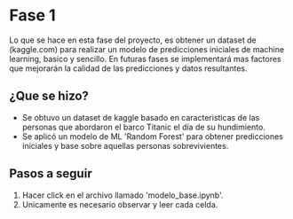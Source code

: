 # Fase 1
Lo que se hace en esta fase del proyecto, es obtener un dataset de (kaggle.com) para realizar un modelo de predicciones iniciales de machine learning, basico y sencillo.
En futuras fases se implementará mas factores que mejorarán la calidad de las predicciones y datos resultantes.

## ¿Que se hizo?
+ Se obtuvo un dataset de kaggle basado en caracteristicas de las personas que abordaron el barco Titanic el día de su hundimiento.
+ Se aplicó un modelo de ML 'Random Forest' para obtener predicciones iniciales y base sobre aquellas personas sobrevivientes.

## Pasos a seguir
1. Hacer click en el archivo llamado 'modelo_base.ipynb'.
2. Unicamente es necesario observar y leer cada celda.

